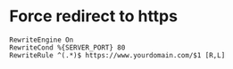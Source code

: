 # Force redirect to https
```htaccess
RewriteEngine On 
RewriteCond %{SERVER_PORT} 80 
RewriteRule ^(.*)$ https://www.yourdomain.com/$1 [R,L]
```